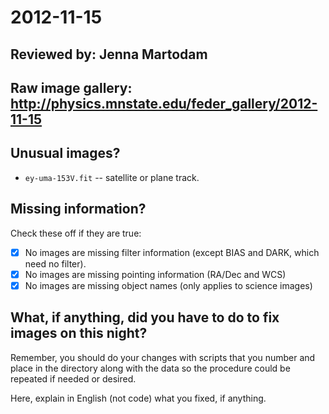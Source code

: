 # 2012-11-15

## Reviewed by: Jenna Martodam

## Raw image gallery: http://physics.mnstate.edu/feder_gallery/2012-11-15

## Unusual images?
+ `ey-uma-153V.fit` -- satellite or plane track.

## Missing information?

Check these off if they are true:
- [x] No images are missing filter information (except BIAS and DARK, which need no filter).
- [x] No images are missing pointing information (RA/Dec and WCS)
- [x] No images are missing object names (only applies to science images)

## What, if anything, did you have to do to fix images on this night?

Remember, you should do your changes with scripts that you number and place in the
directory along with the data so the procedure could be repeated if needed or
desired.

Here, explain in English (not code) what you fixed, if anything.
